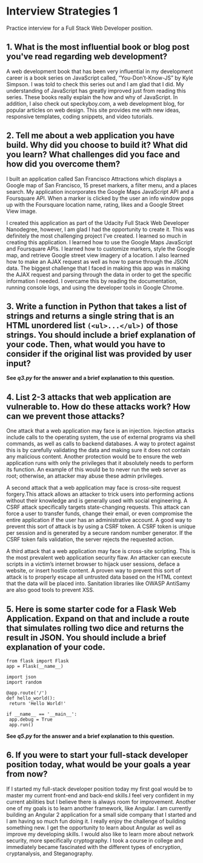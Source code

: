 # Interview Strategies 1

Practice interview for a Full Stack Web Developer position.

## 1. What is the most influential book or blog post you've read regarding web development?

A web development book that has been very influential in my development career is a book series on JavaScript called, “You-Don’t-Know-JS” by Kyle Simpson. I was told to check this series out and I am glad that I did. My understanding of JavaScript has greatly improved just from reading this series. These books really explain the how and why of JavaScript. In addition, I also check out speckyboy.com, a web development blog, for popular articles on web design. This site provides me with new ideas, responsive templates, coding snippets, and video tutorials.

## 2. Tell me about a web application you have build. Why did you choose to build it? What did you learn? What challenges did you face and how did you overcome them?

I built an application called San Francisco Attractions which displays a Google map of San Francisco, 15 preset markers, a filter menu, and a places search. My application incorporates the Google Maps JavaScript API and a Foursquare API. When a marker is clicked by the user an info window pops up with the Foursquare location name, rating, likes and a Google Street View image.

I created this application as part of the Udacity Full Stack Web Developer Nanodegree, however, I am glad I had the opportunity to create it. This was definitely the most challenging project I’ve created. I learned so much in creating this application. I learned how to use the Google Maps JavaScript and Foursquare APIs. I learned how to customize markers, style the Google map, and retrieve Google street view imagery of a location. I also learned how to make an AJAX request as well as how to parse through the JSON data. The biggest challenge that I faced in making this app was in making the AJAX request and parsing through the data in order to get the specific information I needed. I overcame this by reading the documentation, running console logs, and using the developer tools in Google Chrome.

## 3. Write a function in Python that takes a list of strings and returns a single string that is an HTML unordered list `(<ul>...</ul>)` of those strings. You should include a brief explanation of your code. Then, what would you have to consider if the original list was provided by user input?

**See _q3.py_ for the answer and a brief explanation to this question.**

## 4. List 2-3 attacks that web application are vulnerable to. How do these attacks work? How can we prevent those attacks?

One attack that a web application may face is an injection. Injection attacks include calls to the operating system, the use of external programs via shell commands, as well as calls to backend databases. A way to protect against this is by carefully validating the data and making sure it does not contain any malicious content. Another protection would be to ensure the web application runs with only the privileges that it absolutely needs to perform its function. An example of this would be to never run the web server as root; otherwise, an attacker may abuse these admin privileges.

A second attack that a web application may face is cross-site request forgery.This attack allows an attacker to trick users into performing actions without their knowledge and is generally used with social engineering.  A CSRF attack specifically targets state-changing requests. This attack can force a user to transfer funds, change their email, or even compromise the entire application if the user has an administrative account. A good way to prevent this sort of attack is by using a CSRF token. A CSRF token is unique per session and is generated by a secure random number generator. If the CSRF token fails validation, the server rejects the requested action.

A third attack that a web application may face is cross-site scripting. This is the most prevalent web application security flaw. An attacker can execute scripts in a victim’s internet browser to hijack user sessions, deface a website, or insert hostile content. A proven way to prevent this sort of attack is to properly escape all untrusted data based on the HTML context that the data will be placed into. Sanitation libraries like OWASP AntiSamy are also good tools to prevent XSS. 

## 5. Here is some starter code for a Flask Web Application. Expand on that and include a route that simulates rolling two dice and returns the result in JSON. You should include a brief explanation of your code.

```
from flask import Flask
app = Flask(__name__)

import json
import random

@app.route('/')
def hello_world():
 return 'Hello World!'

if __name__ == '__main__':
 app.debug = True
 app.run()
```

**See _q5.py_ for the answer and a brief explanation to this question.**

## 6. If you were to start your full-stack developer position today, what would be your goals a year from now?

If I started my full-stack developer position today my first goal would be to master my current front-end and back-end skills.I feel very confident in my current abilities but I believe there is always room for improvement. Another one of my goals is to learn another framework, like Angular. I am currently building an Angular 2 application for a small side company that I started and I am having so much fun doing it. I really enjoy the challenge of building something new. I get the opportunity to learn about Angular as well as improve my developing skills. I would also like to learn more about network security, more specifically cryptography. I took a course in college and immediately became fascinated with the different types of encryption, cryptanalysis, and Steganography.






